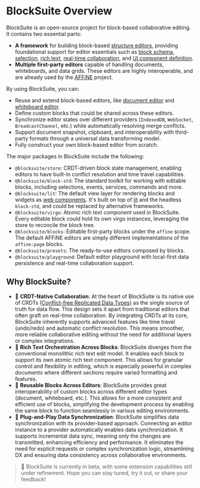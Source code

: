 # BlockSuite Overview

BlockSuite is an open-source project for block-based collaborative editing. It contains two essential parts:

- **A framework** for building block-based [structure editors](https://en.wikipedia.org/wiki/Structure_editor), providing foundational support for editor essentials such as [block schema](https://blocksuite.io/block-schema.html), [selection](https://blocksuite.io/selection-api.html), [rich text](https://github.com/toeverything/blocksuite/tree/master/packages/virgo), [real-time collaboration](https://blocksuite.io/unidirectional-data-flow.html), and [UI component definition](https://blocksuite.io/block-view.html).
- **Multiple first-party editors** capable of handling documents, whiteboards, and data grids. These editors are highly interoperable, and are already used by the [AFFiNE](https://github.com/toeverything/AFFiNE) project.

By using BlockSuite, you can:

- Reuse and extend block-based editors, like [document editor](https://try-blocksuite.vercel.app/starter/?init) and [whiteboard editor](https://try-blocksuite.vercel.app/).
- Define custom blocks that could be shared across these editors.
- Synchronize editor states over different providers (`IndexedDB`, `WebSocket`, `BroadcastChannel`, etc.) while automatically resolving merge conflicts.
- Support document snapshot, clipboard, and interoperability with third-party formats through a universal data transforming model.
- Fully construct your own block-based editor from scratch.

The major packages in BlockSuite include the following:

- `@blocksuite/store`: CRDT-driven block state management, enabling editors to have built-in conflict resolution and time travel capabilities.
- `@blocksuite/block-std`: The standard toolkit for working with editable blocks, including selections, events, services, commands and more.
- `@blocksuite/lit`: The default view layer for rendering blocks and widgets as [web components](https://developer.mozilla.org/en-US/docs/Web/API/Web_components). It's built on top of [lit](https://lit.dev/) and the headless `block-std`, and could be replaced by alternative frameworks.
- `@blocksuite/virgo`: Atomic rich text _component_ used in BlockSuite. Every editable block could hold its own virgo instances, leveraging the store to reconcile the block tree.
- `@blocksuite/blocks`: Editable first-party blocks under the `affine` scope. The default AFFiNE editors are simply different implementations of the `affine:page` blocks.
- `@blocksuite/presets`: The ready-to-use editors composed by blocks.
- `@blocksuite/playground`: Default editor playground with local-first data persistence and real-time collaboration support.

## Why BlockSuite?

- 🧬 **CRDT-Native Collaboration**: At the heart of BlockSuite is its native use of CRDTs ([Conflict-free Replicated Data Types](https://en.wikipedia.org/wiki/Conflict-free_replicated_data_type)) as the single source of truth for data flow. This design sets it apart from traditional editors that often graft on real-time collaboration. By integrating CRDTs at its core, BlockSuite inherently supports advanced features like time travel (undo/redo) and automatic conflict resolution. This means smoother, more reliable collaborative editing without the need for additional layers or complex integrations.
- 🧩 **Rich Text Orchestration Across Blocks**: BlockSuite diverges from the conventional monolithic rich text edit model. It enables each block to support its own atomic rich text component. This allows for granular control and flexibility in editing, which is especially powerful in complex documents where different sections require varied formatting and features.
- 🎨 **Reusable Blocks Across Editors**: BlockSuite provides great interoperability of custom blocks across different editor types (document, whiteboard, etc.). This allows for a more consistent and efficient use of blocks, simplifying the development process by enabling the same block to function seamlessly in various editing environments.
- 🔌 **Plug-and-Play Data Synchronization**: BlockSuite simplifies data synchronization with its provider-based approach. Connecting an editor instance to a provider automatically enables data synchronization. It supports incremental data sync, meaning only the changes are transmitted, enhancing efficiency and performance. It eliminates the need for explicit requests or complex synchronization logic, streamlining DX and ensuring data consistency across collaborative environments.

> 🚧 BlockSuite is currently in beta, with some extension capabilities still under refinement. Hope you can stay tuned, try it out, or share your feedback!
